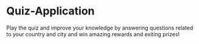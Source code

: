 # Quiz-Application
Play the quiz and improve your knowledge by answering questions related to your country and city and win amazing rewards and exiting prizes!
